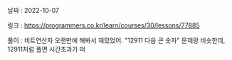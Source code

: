 날짜 : 2022-10-07

링크 : https://programmers.co.kr/learn/courses/30/lessons/77885

풀이 :
비트연산자 오랜만에 해봐서 재밌었어.
"12911 다음 큰 숫자" 문제랑 비슷한데, 12911처럼 풀면 시간초과가 떠
